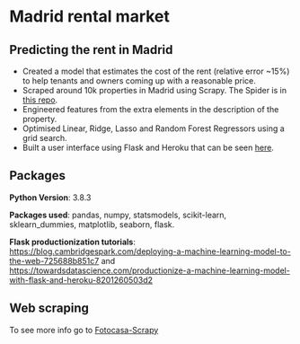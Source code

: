 # Madrid rental market
## Predicting the rent in Madrid 
- Created a model that estimates the cost of the rent (relative error ~15%) to help tenants and owners coming up with a reasonable price.
- Scraped around 10k properties in Madrid using Scrapy. The Spider is in [this repo](https://github.com/jorgerodpen/Fotocasa-Scrapy).
- Engineered features from the extra elements in the description of the property.
- Optimised Linear, Ridge, Lasso and Random Forest Regressors using a grid search.
- Built a user interface using Flask and Heroku that can be seen [here](https://calculadora-alquiler-madrid.herokuapp.com/). 

## Packages
**Python Version**: 3.8.3

**Packages used**: pandas, numpy, statsmodels, scikit-learn, sklearn_dummies, matplotlib, seaborn, flask.

**Flask productionization tutorials**: https://blog.cambridgespark.com/deploying-a-machine-learning-model-to-the-web-725688b851c7 and https://towardsdatascience.com/productionize-a-machine-learning-model-with-flask-and-heroku-8201260503d2

## Web scraping
To see more info go to [Fotocasa-Scrapy](https://github.com/jorgerodpen/Fotocasa-Scrapy)